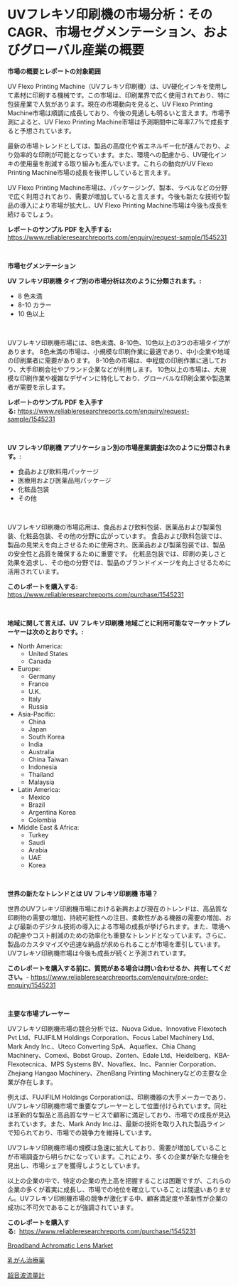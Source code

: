 <p><h1>UVフレキソ印刷機の市場分析：そのCAGR、市場セグメンテーション、およびグローバル産業の概要</h1></p><p><strong>市場の概要とレポートの対象範囲</strong></p>
<p><p>UV Flexo Printing Machine（UVフレキソ印刷機）は、UV硬化インキを使用して素材に印刷する機械です。この市場は、印刷業界で広く使用されており、特に包装産業で人気があります。現在の市場動向を見ると、UV Flexo Printing Machine市場は順調に成長しており、今後の見通しも明るいと言えます。市場予測によると、UV Flexo Printing Machine市場は予測期間中に年率7.7%で成長すると予想されています。</p><p>最新の市場トレンドとしては、製品の高度化や省エネルギー化が進んでおり、より効率的な印刷が可能となっています。また、環境への配慮から、UV硬化インキの使用量を削減する取り組みも進んでいます。これらの動向がUV Flexo Printing Machine市場の成長を後押ししていると言えます。</p><p>UV Flexo Printing Machine市場は、パッケージング、製本、ラベルなどの分野で広く利用されており、需要が増加していると言えます。今後も新たな技術や製品の導入により市場が拡大し、UV Flexo Printing Machine市場は今後も成長を続けるでしょう。</p></p>
<p><strong>レポートのサンプル PDF を入手する:</strong> <a href="https://www.reliableresearchreports.com/enquiry/request-sample/1545231">https://www.reliableresearchreports.com/enquiry/request-sample/1545231</a></p>
<p>&nbsp;</p>
<p><strong>市場セグメンテーション</strong></p>
<p><strong>UV フレキソ印刷機 タイプ別の市場分析は次のように分類されます。:</strong></p>
<p><ul><li>8 色未満</li><li>8-10 カラー</li><li>10 色以上</li></ul></p>
<p>&nbsp;</p>
<p><p>UVフレキソ印刷機市場には、8色未満、8-10色、10色以上の3つの市場タイプがあります。 8色未満の市場は、小規模な印刷作業に最適であり、中小企業や地域の印刷業者に需要があります。 8-10色の市場は、中程度の印刷作業に適しており、大手印刷会社やブランド企業などが利用します。 10色以上の市場は、大規模な印刷作業や複雑なデザインに特化しており、グローバルな印刷企業や製造業者が需要を示します。</p></p>
<p><strong>レポートのサンプル PDF を入手する:</strong>&nbsp;<a href="https://www.reliableresearchreports.com/enquiry/request-sample/1545231">https://www.reliableresearchreports.com/enquiry/request-sample/1545231</a></p>
<p>&nbsp;</p>
<p><strong> UV フレキソ印刷機 アプリケーション別の市場産業調査は次のように分類されます。:</strong></p>
<p><ul><li>食品および飲料用パッケージ</li><li>医療用および医薬品用パッケージ</li><li>化粧品包装</li><li>その他</li></ul></p>
<p>&nbsp;</p>
<p><p>UVフレキソ印刷機の市場応用は、食品および飲料包装、医薬品および製薬包装、化粧品包装、その他の分野に広がっています。 食品および飲料包装では、製品の見栄えを向上させるために使用され、医薬品および製薬包装では、製品の安全性と品質を確保するために重要です。 化粧品包装では、印刷の美しさと効果を追求し、その他の分野では、製品のブランドイメージを向上させるために活用されています。</p></p>
<p><strong>このレポートを購入する:</strong>&nbsp; <a href="https://www.reliableresearchreports.com/purchase/1545231">https://www.reliableresearchreports.com/purchase/1545231</a></p>
<p>&nbsp;</p>
<p><strong>地域に関して言えば、UV フレキソ印刷機 地域ごとに利用可能なマーケットプレーヤーは次のとおりです。:</strong></p>
<p><ul>
    <li>
        North America:
        <ul>
            <li>United States</li>
            <li>Canada</li>
        </ul>
    </li>
    <li>
        Europe:
        <ul>
            <li>Germany</li>
            <li>France</li>
            <li>U.K.</li>
            <li>Italy</li>
            <li>Russia</li>
        </ul>
    </li>
    <li>
        Asia-Pacific:
        <ul>
            <li>China</li>
            <li>Japan</li>
            <li>South Korea</li>
            <li>India</li>
            <li>Australia</li>
            <li>China Taiwan</li>
            <li>Indonesia</li>
            <li>Thailand</li>
            <li>Malaysia</li>
        </ul>
    </li>
    <li>
        Latin America:
        <ul>
            <li>Mexico</li>
            <li>Brazil</li>
            <li>Argentina Korea</li>
            <li>Colombia</li>
        </ul>
    </li>
    <li>
        Middle East & Africa:
        <ul>
            <li>Turkey</li>
            <li>Saudi</li>
            <li>Arabia</li>
            <li>UAE</li>
            <li>Korea</li>
        </ul>
    </li>
    </ul></p>
<p>&nbsp;</p>
<p><strong>世界の新たなトレンドとは UV フレキソ印刷機 市場？</strong></p>
<p><p>世界のUVフレキソ印刷機市場における新興および現在のトレンドは、高品質な印刷物の需要の増加、持続可能性への注目、柔軟性がある機器の需要の増加、および最新のデジタル技術の導入による市場の成長が挙げられます。また、環境への配慮やコスト削減のための効率化も重要なトレンドとなっています。さらに、製品のカスタマイズや迅速な納品が求められることが市場を牽引しています。UVフレキソ印刷機市場は今後も成長が続くと予測されています。</p></p>
<p><strong>このレポートを購入する前に、質問がある場合は問い合わせるか、共有してください。</strong>- <a href="https://www.reliableresearchreports.com/enquiry/pre-order-enquiry/1545231">https://www.reliableresearchreports.com/enquiry/pre-order-enquiry/1545231</a></p>
<p>&nbsp;</p>
<p><strong>主要な市場プレーヤー</strong></p>
<p><p>UVフレキソ印刷機市場の競合分析では、Nuova Gidue、Innovative Flexotech Pvt Ltd、FUJIFILM Holdings Corporation、Focus Label Machinery Ltd、Mark Andy Inc.、Uteco Converting SpA、Aquaflex、Chia Chang Machinery、Comexi、Bobst Group、Zonten、Edale Ltd、Heidelberg、KBA-Flexotecnica、MPS Systems BV、Novaflex、Inc、Pannier Corporation、Zhejiang Hangao Machinery、ZhenBang Printing Machineryなどの主要な企業が存在します。</p><p>例えば、FUJIFILM Holdings Corporationは、印刷機器の大手メーカーであり、UVフレキソ印刷機市場で重要なプレーヤーとして位置付けられています。同社は革新的な製品と高品質なサービスで顧客に満足しており、市場での成長が見込まれています。また、Mark Andy Inc.は、最新の技術を取り入れた製品ラインで知られており、市場での競争力を維持しています。</p><p>UVフレキソ印刷機市場の規模は急速に拡大しており、需要が増加していることが市場調査から明らかになっています。これにより、多くの企業が新たな機会を見出し、市場シェアを獲得しようとしています。</p><p>以上の企業の中で、特定の企業の売上高を把握することは困難ですが、これらの企業の多くが着実に成長し、市場での地位を確立していることは間違いありません。UVフレキソ印刷機市場の競争が激化する中、顧客満足度や革新性が企業の成功に不可欠であることが強調されています。</p></p>
<p><strong>このレポートを購入する:</strong>&nbsp;&nbsp;<a href="https://www.reliableresearchreports.com/purchase/1545231">https://www.reliableresearchreports.com/purchase/1545231</a></p>
<p><p><a href="https://github.com/Sinjinluong3e0awx2m195k76/Market-Research-Report-List-1/blob/main/broadband-achromatic-lens-market.md">Broadband Achromatic Lens Market</a></p><p><a href="https://medium.com/@victor.sharp87978/%E4%B9%B3%E3%81%8C%E3%82%93%E6%B2%BB%E7%99%82%E8%96%AC%E5%B8%82%E5%A0%B4%E3%81%AE%E5%88%86%E6%9E%90%E3%81%A82024%E5%B9%B4%E3%81%8B%E3%82%892031%E5%B9%B4%E3%81%BE%E3%81%A7%E3%81%AE%E8%A6%8F%E6%A8%A1%E4%BA%88%E6%B8%AC-8bc902580d5a">乳がん治療薬</a></p><p><a href="https://medium.com/@lorrainethompson10/%E8%B6%85%E9%9F%B3%E6%B3%A2%E6%B5%81%E9%87%8F%E8%A8%88%E5%B8%82%E5%A0%B4%E5%88%86%E6%9E%90-%E3%81%9D%E3%81%AEcagr-%E5%B8%82%E5%A0%B4%E3%82%BB%E3%82%B0%E3%83%A1%E3%83%B3%E3%83%86%E3%83%BC%E3%82%B7%E3%83%A7%E3%83%B3%E3%81%8A%E3%82%88%E3%81%B3%E3%82%B0%E3%83%AD%E3%83%BC%E3%83%90%E3%83%AB%E7%94%A3%E6%A5%AD%E6%A6%82%E8%A6%81-0e0f34a4bc2c">超音波流量計</a></p></p>